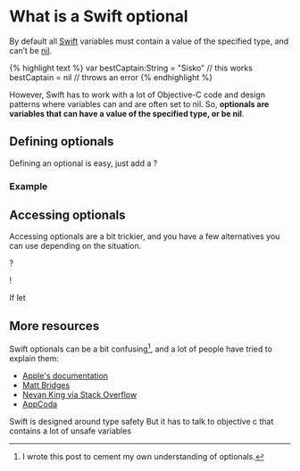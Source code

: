 # What is a Swift optional

By default all [Swift](http://developer.apple.com/swift/) variables must contain a value of the specified type, and can’t be [nil](http://nshipster.com/nil/).

{% highlight text %}
var bestCaptain:String = "Sisko" // this works
bestCaptain = nil                // throws an error
{% endhighlight %}


However, Swift has to work with a lot of Objective-C code and design patterns where variables can and are often set to nil. So, **optionals are variables that can have a value of the specified type, or be nil**.

## Defining optionals

Defining an optional is easy, just add a ?

### Example

## Accessing optionals

Accessing optionals are a bit trickier, and you have a few alternatives you can use depending on the situation.

?

!

If let

## More resources

Swift optionals can be a bit confusing[^me], and a lot of people have tried to explain them:

* [Apple's documentation](https://developer.apple.com/library/prerelease/ios/documentation/Swift/Conceptual/Swift_Programming_Language/TheBasics.html)
* [Matt Bridges](https://medium.com/@rrridges/swift-optionals-a10dcfd8aab5)
* [Nevan King via Stack Overflow](http://stackoverflow.com/a/24026093)
* [AppCoda](http://www.appcoda.com/beginners-guide-optionals-swift/)


[^me]: I wrote this post to cement my own understanding of optionals.




Swift is designed around type safety
But it has to talk to objective c that contains a lot of unsafe variables


